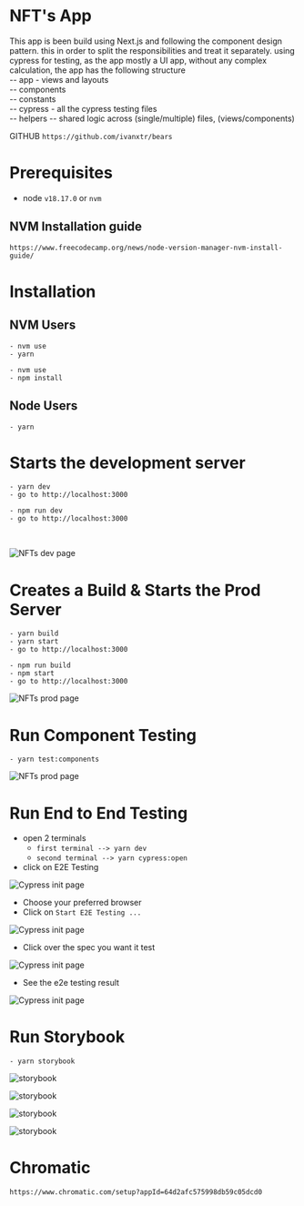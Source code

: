 # NFT's App

This app is been build using Next.js and following the component design pattern.
this in order to split the responsibilities and treat it separately.
using cypress for testing, as the app mostly a UI app, without any complex calculation,
the app has the following structure
<br />
-- app - views and layouts
<br />
-- components
<br />
-- constants
<br />
-- cypress - all the cypress testing files
<br />
-- helpers -- shared logic across (single/multiple) files,  (views/components)
<br />

GITHUB `https://github.com/ivanxtr/bears`

# Prerequisites

- node `v18.17.0` or `nvm`


## NVM Installation guide

```
https://www.freecodecamp.org/news/node-version-manager-nvm-install-guide/
```

# Installation
## NVM Users
```
- nvm use
- yarn
```

```
- nvm use
- npm install
```

## Node Users
```
- yarn
```

# Starts the development server

```
- yarn dev
- go to http://localhost:3000
```

```
- npm run dev
- go to http://localhost:3000
```
<br />

![NFTs dev page](./assets/demoApp.png)


# Creates a Build & Starts the Prod Server
```
- yarn build
- yarn start
- go to http://localhost:3000
```

```
- npm run build
- npm start
- go to http://localhost:3000
```

![NFTs prod page](./assets/demoApp.png)

# Run Component Testing
```
- yarn test:components
```
![NFTs prod page](./assets/test.png)

# Run End to End Testing
- open 2 terminals
  - `first terminal --> yarn dev`
  - `second terminal --> yarn cypress:open`
- click on E2E Testing

![Cypress init page](./assets/E2E1.png)

- Choose your preferred browser
- Click on `Start E2E Testing ...`

![Cypress init page](./assets/cy%20browser.png)

- Click over the spec you want it test

![Cypress init page](./assets/cypresse2e.png)

- See the e2e testing result

![Cypress init page](./assets/e2escreen.png)

# Run Storybook

```
- yarn storybook
```
![storybook](./assets/storybook1.png)

![storybook](./assets/storybook2.png)

![storybook](./assets/storybook3.png)

![storybook](./assets/storybook4.png)

# Chromatic 
```
https://www.chromatic.com/setup?appId=64d2afc575998db59c05dcd0
```
